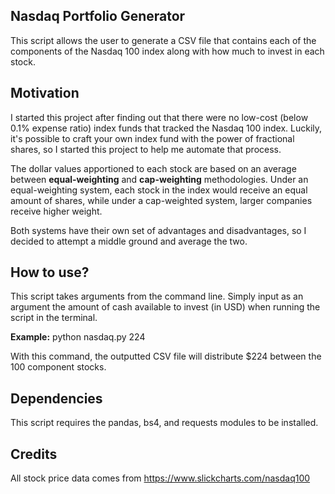 ## Nasdaq Portfolio Generator

This script allows the user to generate a CSV file that contains each of the components
of the Nasdaq 100 index along with how much to invest in each stock.

## Motivation
I started this project after finding out that there were no low-cost (below 0.1% expense ratio) index funds that tracked the Nasdaq 100 index. Luckily, it's possible to craft your own index fund with the power of fractional shares, so I started this project to help me automate that process.

The dollar values apportioned to each stock are based on an average between **equal-weighting** and **cap-weighting** methodologies. Under an equal-weighting system, each stock in the index would receive an equal amount of shares, while under a cap-weighted system, larger companies receive higher weight. 

Both systems have their own set of advantages and disadvantages, so I decided to attempt a middle ground and average the two. 

## How to use?
This script takes arguments from the command line. Simply input as an argument the amount of cash available to invest (in USD) when running the script in the terminal. 

**Example:**
python nasdaq.py 224

With this command, the outputted CSV file will distribute $224 between the 100 component stocks.

## Dependencies
This script requires the pandas, bs4, and requests modules to be installed.


## Credits

All stock price data comes from https://www.slickcharts.com/nasdaq100

